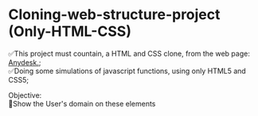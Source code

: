 # Cloning-web-structure-project (Only-HTML-CSS)

✅This project must countain, a HTML and CSS clone, from the web page: [Anydesk.](https://anydesk.com/pt);<br>
✅Doing some simulations of javascript functions, using only HTML5 and CSS5;

Objective: <br>
📖Show the User's domain on these elements
